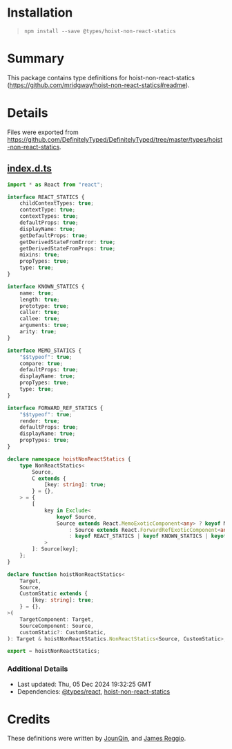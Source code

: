 # Installation
> `npm install --save @types/hoist-non-react-statics`

# Summary
This package contains type definitions for hoist-non-react-statics (https://github.com/mridgway/hoist-non-react-statics#readme).

# Details
Files were exported from https://github.com/DefinitelyTyped/DefinitelyTyped/tree/master/types/hoist-non-react-statics.
## [index.d.ts](https://github.com/DefinitelyTyped/DefinitelyTyped/tree/master/types/hoist-non-react-statics/index.d.ts)
````ts
import * as React from "react";

interface REACT_STATICS {
    childContextTypes: true;
    contextType: true;
    contextTypes: true;
    defaultProps: true;
    displayName: true;
    getDefaultProps: true;
    getDerivedStateFromError: true;
    getDerivedStateFromProps: true;
    mixins: true;
    propTypes: true;
    type: true;
}

interface KNOWN_STATICS {
    name: true;
    length: true;
    prototype: true;
    caller: true;
    callee: true;
    arguments: true;
    arity: true;
}

interface MEMO_STATICS {
    "$$typeof": true;
    compare: true;
    defaultProps: true;
    displayName: true;
    propTypes: true;
    type: true;
}

interface FORWARD_REF_STATICS {
    "$$typeof": true;
    render: true;
    defaultProps: true;
    displayName: true;
    propTypes: true;
}

declare namespace hoistNonReactStatics {
    type NonReactStatics<
        Source,
        C extends {
            [key: string]: true;
        } = {},
    > = {
        [
            key in Exclude<
                keyof Source,
                Source extends React.MemoExoticComponent<any> ? keyof MEMO_STATICS | keyof C
                    : Source extends React.ForwardRefExoticComponent<any> ? keyof FORWARD_REF_STATICS | keyof C
                    : keyof REACT_STATICS | keyof KNOWN_STATICS | keyof C
            >
        ]: Source[key];
    };
}

declare function hoistNonReactStatics<
    Target,
    Source,
    CustomStatic extends {
        [key: string]: true;
    } = {},
>(
    TargetComponent: Target,
    SourceComponent: Source,
    customStatic?: CustomStatic,
): Target & hoistNonReactStatics.NonReactStatics<Source, CustomStatic>;

export = hoistNonReactStatics;

````

### Additional Details
 * Last updated: Thu, 05 Dec 2024 19:32:25 GMT
 * Dependencies: [@types/react](https://npmjs.com/package/@types/react), [hoist-non-react-statics](https://npmjs.com/package/hoist-non-react-statics)

# Credits
These definitions were written by [JounQin](https://github.com/JounQin), and [James Reggio](https://github.com/jamesreggio).
